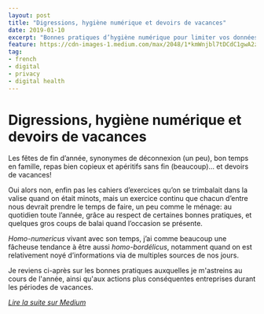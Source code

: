 ```yaml
---
layout: post
title: "Digressions, hygiène numérique et devoirs de vacances"
date: 2019-01-10
excerpt: "Bonnes pratiques d’hygiène numérique pour limiter vos données, leur propagation, en améliorer leur sécurité, leur organisation, leur accès"
feature: https://cdn-images-1.medium.com/max/2048/1*kmWnjbl7tDCdC1gwA2zUWg.jpeg
tag:
- french
- digital
- privacy
- digital health
---
```


# Digressions, hygiène numérique et devoirs de vacances

Les fêtes de fin d’année, synonymes de déconnexion (un peu), bon temps en famille, repas bien copieux et apéritifs sans fin (beaucoup)… et devoirs de vacances!

Oui alors non, enfin pas les cahiers d’exercices qu’on se trimbalait dans la valise quand on était minots, mais un exercice continu que chacun d’entre nous devrait prendre le temps de faire, un peu comme le ménage: au quotidien toute l’année, grâce au respect de certaines bonnes pratiques, et quelques gros coups de balai quand l’occasion se présente.

_Homo-numericus_ vivant avec son temps, j’ai comme beaucoup une fâcheuse tendance à être aussi _homo-bordélicus_, notamment quand on est relativement noyé d’informations via de multiples sources de nos jours.

Je reviens ci-après sur les bonnes pratiques auxquelles je m'astreins au cours de l'année, ainsi qu'aux actions plus conséquentes entreprises durant les périodes de vacances.

[_Lire la suite sur Medium_](https://medium.com/@Romain_Marchand/hygiène-numérique-protection-données-data-cleaning-réduction-sources-d8b4984ba755)

